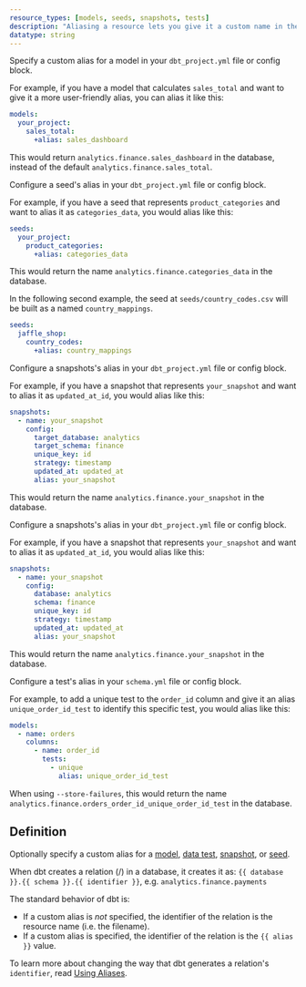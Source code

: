 ```yaml
---
resource_types: [models, seeds, snapshots, tests]
description: "Aliasing a resource lets you give it a custom name in the database instead of using the filename."
datatype: string
---
```



<Tabs>
<TabItem value="model" label="Models">

Specify a custom alias for a model in your `dbt_project.yml` file or config block. 

For example, if you have a model that calculates `sales_total` and want to give it a more user-friendly alias, you can alias it like this:

<File name='dbt_project.yml'>

```yml
models:
  your_project:
    sales_total:
      +alias: sales_dashboard
```
</File>

This would return `analytics.finance.sales_dashboard` in the database, instead of the default `analytics.finance.sales_total`.

</TabItem>

<TabItem value="seeds" label="Seeds">


Configure a seed's alias in your `dbt_project.yml` file or config block. 

For example, if you have a seed that represents `product_categories` and want to alias it as `categories_data`, you would alias like this:

<File name='dbt_project.yml'>

```yml
seeds:
  your_project:
    product_categories:
      +alias: categories_data
```

This would return the name `analytics.finance.categories_data` in the database.

In the following second example, the seed at `seeds/country_codes.csv` will be built as a <Term id="table" /> named `country_mappings`.

<File name='dbt_project.yml'>

```yml
seeds:
  jaffle_shop:
    country_codes:
      +alias: country_mappings

```

</File>

</File>
</TabItem>

<TabItem value="snapshot" label="Snapshots">

<VersionBlock lastVersion="1.8">

Configure a snapshots's alias in your `dbt_project.yml` file or config block. 

For example, if you have a snapshot that represents `your_snapshot` and want to alias it as `updated_at_id`, you would alias like this:

<File name='dbt_project.yml'>

```yml
snapshots:
  - name: your_snapshot
    config:
      target_database: analytics
      target_schema: finance
      unique_key: id
      strategy: timestamp
      updated_at: updated_at
      alias: your_snapshot
```

This would return the name `analytics.finance.your_snapshot` in the database.

</File>

</VersionBlock>

<VersionBlock firstVersion="1.9">

Configure a snapshots's alias in your `dbt_project.yml` file or config block. 

For example, if you have a snapshot that represents `your_snapshot` and want to alias it as `updated_at_id`, you would alias like this:

<File name='dbt_project.yml'>

```yml
snapshots:
  - name: your_snapshot
    config:
      database: analytics
      schema: finance
      unique_key: id
      strategy: timestamp
      updated_at: updated_at
      alias: your_snapshot
```

This would return the name `analytics.finance.your_snapshot` in the database.

</File>

</VersionBlock>

</TabItem>

<TabItem value="test" label="Tests">

Configure a test's alias in your `schema.yml` file or config block. 

For example, to add a unique test to the `order_id` column and give it an alias `unique_order_id_test` to identify this specific test, you would alias like this:

<File name='schema.yml'>

```yml
models:
  - name: orders
    columns:
      - name: order_id
        tests:
          - unique
            alias: unique_order_id_test
```

When using `--store-failures`, this would return the name `analytics.finance.orders_order_id_unique_order_id_test` in the database.

</File>
</TabItem>
</Tabs>

## Definition

Optionally specify a custom alias for a [model](/docs/build/models), [data test](/docs/build/data-tests), [snapshot](/docs/build/snapshots), or [seed](/docs/build/seeds).

When dbt creates a relation (<Term id="table" />/<Term id="view" />) in a database, it creates it as: `{{ database }}.{{ schema }}.{{ identifier }}`, e.g. `analytics.finance.payments`

The standard behavior of dbt is:
* If a custom alias is _not_ specified, the identifier of the relation is the resource name (i.e. the filename).
* If a custom alias is specified, the identifier of the relation is the `{{ alias }}` value.

To learn more about changing the way that dbt generates a relation's `identifier`, read [Using Aliases](/docs/build/custom-aliases).

